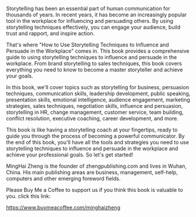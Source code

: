 

Storytelling has been an essential part of human communication for thousands of years. In recent years, it has become an increasingly popular tool in the workplace for influencing and persuading others. By using storytelling techniques effectively, you can engage your audience, build trust and rapport, and inspire action.

That's where "How to Use Storytelling Techniques to Influence and Persuade in the Workplace" comes in. This book provides a comprehensive guide to using storytelling techniques to influence and persuade in the workplace. From brand storytelling to sales techniques, this book covers everything you need to know to become a master storyteller and achieve your goals.

In this book, we'll cover topics such as storytelling for business, persuasion techniques, communication skills, leadership development, public speaking, presentation skills, emotional intelligence, audience engagement, marketing strategies, sales techniques, negotiation skills, influence and persuasion, storytelling in HR, change management, customer service, team building, conflict resolution, executive coaching, career development, and more.

This book is like having a storytelling coach at your fingertips, ready to guide you through the process of becoming a powerful communicator. By the end of this book, you'll have all the tools and strategies you need to use storytelling techniques to influence and persuade in the workplace and achieve your professional goals. So let's get started!

MingHai Zheng is the founder of zhengpublishing.com and lives in Wuhan, China. His main publishing areas are business, management, self-help, computers and other emerging foreword fields.

Please Buy Me a Coffee to support us if you think this book is valuable to you. click this link:

https://www.buymeacoffee.com/minghaizheng
